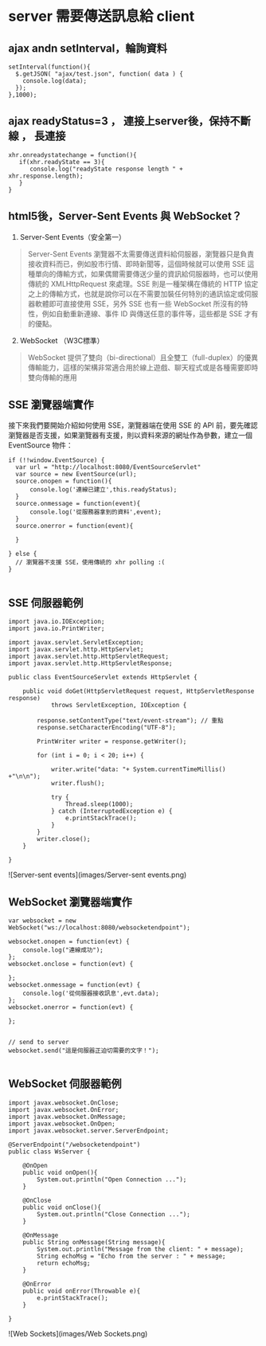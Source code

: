 # server 需要傳送訊息給 client

## ajax andn setInterval，輪詢資料
```
setInterval(function(){
  $.getJSON( "ajax/test.json", function( data ) {
    console.log(data);
  });
},1000);

```


## ajax readyStatus=3 ， 連接上server後，保持不斷線 ， 長連接

```
xhr.onreadystatechange = function(){ 
   if(xhr.readyState == 3){
      console.log("readyState response length " + xhr.response.length);
   }
} 
```




## html5後，Server-Sent Events 與 WebSocket？

1. Server-Sent Events（安全第一）
> Server-Sent Events 瀏覽器不太需要傳送資料給伺服器，瀏覽器只是負責接收資料而已，例如股市行情、即時新聞等，這個時候就可以使用 SSE 這種單向的傳輸方式，如果偶爾需要傳送少量的資訊給伺服器時，也可以使用傳統的 XMLHttpRequest 來處理。SSE 則是一種架構在傳統的 HTTP 協定之上的傳輸方式，也就是說你可以在不需要加裝任何特別的通訊協定或伺服器軟體即可直接使用 SSE，另外 SSE 也有一些 WebSocket 所沒有的特性，例如自動重新連線、事件 ID 與傳送任意的事件等，這些都是 SSE 才有的優點。


2. WebSocket （W3C標準）
> WebSocket 提供了雙向（bi-directional）且全雙工（full-duplex）的優異傳輸能力，這樣的架構非常適合用於線上遊戲、聊天程式或是各種需要即時雙向傳輸的應用




## SSE 瀏覽器端實作

接下來我們要開始介紹如何使用 SSE，瀏覽器端在使用 SSE 的 API 前，要先確認瀏覽器是否支援，如果瀏覽器有支援，則以資料來源的網址作為參數，建立一個 EventSource 物件：

```
if (!!window.EventSource) {
  var url = "http://localhost:8080/EventSourceServlet"
  var source = new EventSource(url);
  source.onopen = function(){
      console.log('連線已建立',this.readyStatus);
  }
  source.onmessage = function(event){
      console.log('從服務器拿到的資料',event);
  }
  source.onerror = function(event){
      
  }

} else {
  // 瀏覽器不支援 SSE，使用傳統的 xhr polling :(
}


```

## SSE 伺服器範例

```
import java.io.IOException;
import java.io.PrintWriter;

import javax.servlet.ServletException;
import javax.servlet.http.HttpServlet;
import javax.servlet.http.HttpServletRequest;
import javax.servlet.http.HttpServletResponse;

public class EventSourceServlet extends HttpServlet {

	public void doGet(HttpServletRequest request, HttpServletResponse response)
			throws ServletException, IOException {

		response.setContentType("text/event-stream"); // 重點
		response.setCharacterEncoding("UTF-8");

		PrintWriter writer = response.getWriter();

		for (int i = 0; i < 20; i++) {

			writer.write("data: "+ System.currentTimeMillis() +"\n\n");
			writer.flush();
			
			try {
				Thread.sleep(1000);
			} catch (InterruptedException e) {
				e.printStackTrace();
			}
		}
		writer.close();
	}

}
```


![Server-sent events](images/Server-sent events.png)



## WebSocket 瀏覽器端實作

```
var websocket = new WebSocket("ws://localhost:8080/websocketendpoint");

websocket.onopen = function(evt) { 
    console.log("連線成功");
};
websocket.onclose = function(evt) {
    
};
websocket.onmessage = function(evt) {
    console.log('從伺服器接收訊息',evt.data);
};
websocket.onerror = function(evt) {
    
};


// send to server
websocket.send("這是伺服器正迫切需要的文字！");


```


## WebSocket 伺服器範例

```
import javax.websocket.OnClose;
import javax.websocket.OnError;
import javax.websocket.OnMessage;
import javax.websocket.OnOpen;
import javax.websocket.server.ServerEndpoint;

@ServerEndpoint("/websocketendpoint")
public class WsServer {
	
	@OnOpen
	public void onOpen(){
		System.out.println("Open Connection ...");
	}
	
	@OnClose
	public void onClose(){
		System.out.println("Close Connection ...");
	}
	
	@OnMessage
	public String onMessage(String message){
		System.out.println("Message from the client: " + message);
		String echoMsg = "Echo from the server : " + message;
		return echoMsg;
	}

	@OnError
	public void onError(Throwable e){
		e.printStackTrace();
	}

}
```


![Web Sockets](images/Web Sockets.png)